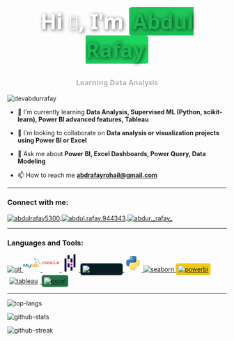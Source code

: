 <h1 align="center" style="font-family: 'Segoe UI', Tahoma, Geneva, Verdana, sans-serif; font-weight: 700; font-size: 3rem; color: #ffffff; text-shadow: 2px 2px 8px rgba(0, 0, 0, 0.7);">
  Hi <span style="font-size: 2.5rem;">👋</span>, I'm <span style="color: #1DB954; background: linear-gradient(45deg, #1DB954, #1ed760); padding: 0 8px; border-radius: 6px;">Abdul Rafay</span>
</h1>

<h3 align="center" style="font-family: 'Segoe UI', Tahoma, Geneva, Verdana, sans-serif; color: #b3b3b3; font-weight: 600;">
  Learning Data Analysis
</h3>

<p align="left"> 
  <img src="https://komarev.com/ghpvc/?username=devabdurrafay&label=Profile%20views&color=0e75b6&style=flat" alt="devabdurrafay" /> 
</p>

- 🌱 I'm currently learning **Data Analysis, Supervised ML (Python, scikit-learn), Power BI advanced features, Tableau**

- 👯 I'm looking to collaborate on **Data analysis or visualization projects using Power BI or Excel**

- 💬 Ask me about **Power BI, Excel Dashboards, Power Query, Data Modeling**

- 📫 How to reach me **abdrafayrohail@gmail.com**

---

<h3 align="left">Connect with me:</h3>
<p align="left">
  <a href="https://kaggle.com/abdulrafay5300" target="blank">
    <img align="center" src="https://raw.githubusercontent.com/rahuldkjain/github-profile-readme-generator/master/src/images/icons/Social/kaggle.svg" alt="abdulrafay5300" height="30" width="40" />
  </a>
  <a href="https://fb.com/abdul.rafay.944343" target="blank">
    <img align="center" src="https://raw.githubusercontent.com/rahuldkjain/github-profile-readme-generator/master/src/images/icons/Social/facebook.svg" alt="abdul.rafay.944343" height="30" width="40" />
  </a>
  <a href="https://instagram.com/abdur._rafay_" target="blank">
    <img align="center" src="https://raw.githubusercontent.com/rahuldkjain/github-profile-readme-generator/master/src/images/icons/Social/instagram.svg" alt="abdur._rafay_" height="30" width="40" />
  </a>
</p>

---

<h3 align="left">Languages and Tools:</h3>
<p align="left"> 
  <a href="https://git-scm.com/" target="_blank" rel="noreferrer"> 
    <img src="https://www.vectorlogo.zone/logos/git-scm/git-scm-icon.svg" alt="git" width="40" height="40"/> 
  </a> 
  <a href="https://www.mysql.com/" target="_blank" rel="noreferrer"> 
    <img src="https://raw.githubusercontent.com/devicons/devicon/master/icons/mysql/mysql-original-wordmark.svg" alt="mysql" width="40" height="40"/> 
  </a> 
  <a href="https://www.oracle.com/" target="_blank" rel="noreferrer"> 
    <img src="https://raw.githubusercontent.com/devicons/devicon/master/icons/oracle/oracle-original.svg" alt="oracle" width="40" height="40"/> 
  </a> 
  <a href="https://pandas.pydata.org/" target="_blank" rel="noreferrer"> 
    <img src="https://raw.githubusercontent.com/devicons/devicon/master/icons/pandas/pandas-original.svg" alt="pandas" width="40" height="40"/> 
  </a> 
  <a href="https://www.photoshop.com/en" target="_blank" rel="noreferrer"> 
    <img src="https://upload.wikimedia.org/wikipedia/commons/a/af/Adobe_Photoshop_CC_icon.svg" alt="photoshop" width="40" height="40" style="background-color: #001D26; padding: 5px; border-radius: 5px;"/> 
  </a> 
  <a href="https://www.python.org" target="_blank" rel="noreferrer"> 
    <img src="https://raw.githubusercontent.com/devicons/devicon/master/icons/python/python-original.svg" alt="python" width="40" height="40"/> 
  </a> 
  <a href="https://seaborn.pydata.org/" target="_blank" rel="noreferrer"> 
    <img src="https://seaborn.pydata.org/_images/logo-mark-lightbg.svg" alt="seaborn" width="40" height="40"/> 
  </a>
  <a href="https://powerbi.microsoft.com/" target="_blank" rel="noreferrer"> 
    <img src="https://i.ibb.co/6Y4s7bG/power-bi-logo.png" alt="powerbi" width="40" height="40" style="background-color: #F2C811; padding: 5px; border-radius: 5px;"/> 
  </a>
  <a href="https://www.tableau.com/" target="_blank" rel="noreferrer"> 
    <img src="https://cdn.worldvectorlogo.com/logos/tableau-software.svg" alt="tableau" width="40" height="40" style="background-color: white; padding: 5px; border-radius: 5px;"/> 
  </a>
  <a href="https://www.microsoft.com/en-us/microsoft-365/excel" target="_blank" rel="noreferrer"> 
    <img src="https://upload.wikimedia.org/wikipedia/commons/3/34/Microsoft_Office_Excel_%282019–present%29.svg" alt="excel" width="40" height="40" style="background-color: #217346; padding: 5px; border-radius: 5px;"/> 
  </a>
</p>

---

<!-- GitHub Stats -->
<p align="left">
  <img src="https://github-readme-stats.vercel.app/api/top-langs/?username=devabdurrafay&layout=compact&theme=dark" alt="top-langs" />
</p>

<p align="left">
  <img src="https://github-readme-stats.vercel.app/api?username=devabdurrafay&show_icons=true&locale=en&theme=dark" alt="github-stats" />
</p>

<p align="left">
  <img src="https://github-readme-streak-stats.herokuapp.com?user=devabdurrafay&theme=dark" alt="github-streak" />
</p>
